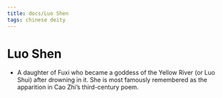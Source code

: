```yaml
---
title: docs/Luo Shen
tags: chinese deity
---
```


# Luo Shen 
- A daughter of Fuxi who became a goddess of the Yellow River (or Luo Shui) after drowning in it. She is most famously remembered as the apparition in Cao Zhi’s third-century poem.